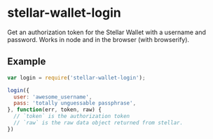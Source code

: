 # stellar-wallet-login

Get an authorization token for the Stellar Wallet with a username and
password. Works in node and in the browser (with browserify).

## Example

```js
var login = require('stellar-wallet-login');

login({
  user: 'awesome_username',
  pass: 'totally unguessable passphrase',
}, function(err, token, raw) {
  // `token` is the authorization token
  // `raw` is the raw data object returned from stellar.
})
```
